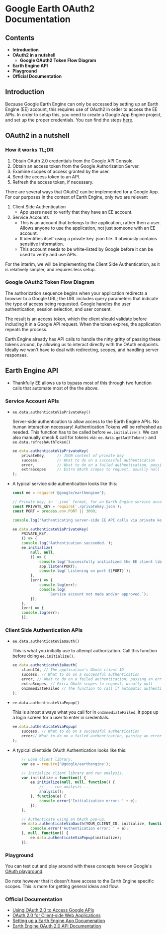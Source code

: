 # Google Earth OAuth2 Documentation

## Contents

- **Introduction**
- **OAuth2 in a nutshell**
    - **Google OAuth2 Token Flow Diagram**
- **Earth Engine API**
- **Playground**
- **Official Documentation**

## Introduction
Because Google Earth Engine can only be accessed by setting up an Earth Engine (EE) account, this requires use of OAuth2 in order to access the EE APIs.
In order to setup this, you need to create a Google App Engine project, and set up the proper credentials. You can find the steps [here](https://developers.google.com/earth-engine/app_engine_intro).

## OAuth2 in a nutshell

### How it works TL;DR

1. Obtain OAuth 2.0 credentials from the Google API Console.
2. Obtain an access token from the Google Authorization Server.
3. Examine scopes of access granted by the user.
4. Send the access token to an API.
5. Refresh the access token, if necessary.

There are several ways that OAuth2 can be implemented for a Google App. For our purposes in the context of Earth Engine, only two are relevant

1. Client Side Authentication
    - App users need to verify that they have an EE account.
2. Service Accounts
    - This is an account that belongs to the application, rather then a user. Allows anyone to use the application, not just someone with an EE account.
    - It identifies itself using a private key .json file. It obviously contains sensitive information.
    - This account needs to be white-listed by Google before it can be used to verify and use APIs.

For the interim, we will be implementing the Client Side Authentication, as it is relatively simpler, and requires less setup.

### Google OAuth2 Token Flow Diagram

The authorization sequence begins when your application redirects a browser to a Google URL; the URL includes query parameters that indicate the type of access being requested. Google handles the user authentication, session selection, and user consent.

The result is an access token, which the client should validate before including it in a Google API request. When the token expires, the application repeats the process.

Earth Engine already has API calls to handle the nitty gritty of passing these tokens around, by allowing us to interact directly with the OAuth endpoints. Ideally we won't have to deal with redirecting, scopes, and handling server responses.

## Earth Engine API

- Thankfully EE allows us to bypass most of this through two function calls that automate most of the the above.

### Service Account APIs

- ``ee.data.authenticateViaPrivateKey()``

    Server-side authentication to allow access to the Earth Engine APIs. No human interaction necessary! Authentication Tokens will be refreshed as needed. This function has to be called before ``ee.initialize()``. We can also manually check & call for tokens via: ``ee.data.getAuthToken()`` and ``ee.data.refreshAuthToken()``

    ```javascript
    ee.data.authenticateViaPrivateKey(
        privateKey,     // JSON content of private key
        success,        // What to do on a successful authentication
        error,          // What to do on a failed authentication, passing an error message
        extraScopes     // Extra OAuth scopes to request, usually null
    );
    ```

- A typical service side authentication looks like this:

    ```javascript
    const ee = require('@google/earthengine');

    // Private key, in `.json` format, for an Earth Engine service account.
    const PRIVATE_KEY = require('./privatekey.json');
    const PORT = process.env.PORT || 3000;

    console.log('Authenticating server-side EE API calls via private key...');

    ee.data.authenticateViaPrivateKey(
        PRIVATE_KEY,
        () => {
        console.log('Authentication succeeded.');
        ee.initialize(
            null, null,
            () => {
                console.log('Successfully initialized the EE client library.');
                app.listen(PORT);
                console.log(`Listening on port ${PORT}`);
            },
            (err) => {
                console.log(err);
                console.log(
                    `Service account not made and/or approved.`);
            });
        },
        (err) => {
        console.log(err);
        });
    ```

### Client Side Authentication APIs

- ``ee.data.authenticateViaOauth()``

    This is what you initially use to attempt authorization. Call this function before doing ``ee.initialize()``.

    ```javascript
    ee.data.authenticateViaOauth(
        clientId, // The application's OAuth client ID
        success, // What to do on a successful authentication
        error, // What to do on a failed authentication, passing an error message
        extraScopes, // Extra OAuth scopes to request, usually null
        onImmediateFailed // The function to call if automatic authentication fails.
    );
    ```

- ``ee.data.authenticateViaPopup()``

    This is almost always what you call for in ``onImmediateFailed``. It pops up a login screen for a user to enter in credentials.

    ```javascript
    ee.data.authenticateViaPopup(
        success, // What to do on a successful authentication
        error// What to do on a failed authentication, passing an error message
    );
    ```

- A typical clientside OAuth Authentication looks like this:

    ```javascript
        // Load client library.
        var ee = require('@google/earthengine');

        // Initialize client library and run analysis.
        var initialize = function() {
            ee.initialize(null, null, function() {
                // ... run analysis ...
                analysis();
            }, function(e) {
                console.error('Initialization error: ' + e);
            });
        };

        // Authenticate using an OAuth pop-up.
        ee.data.authenticateViaOauth(YOUR_CLIENT_ID, initialize, function(e) {
            console.error('Authentication error: ' + e);
        }, null, function() {
            ee.data.authenticateViaPopup(initialize);
        });
    ```

### Playground

You can test out and play around with these concepts here on Google's [OAuth playground](https://developers.google.com/oauthplayground/). 

Do note however that it doesn't have access to the Earth Engine specific scopes. This is more for getting general ideas and flow. 

### Official Documentation

- [Using OAuth 2.0 to Access Google APIs](https://developers.google.com/identity/protocols/OAuth2)
- [OAuth 2.0 for Client-side Web Applications](https://developers.google.com/identity/protocols/OAuth2UserAgent)
- [Setting up a Earth Engine App Documenation](https://developers.google.com/earth-engine/app_engine_intro)
- [Earth Engine OAuth 2.0 API Documentation](https://developers.google.com/earth-engine/api_docs#ee.data.authenticateviaoauth)